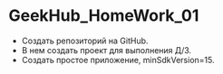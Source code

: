 # GeekHub_HomeWork_01

- Создать репозиторий на GitHub. 
- В нем создать проект для выполнения Д/З.
- Создать простое приложение, minSdkVersion=15.
